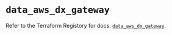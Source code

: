 # `data_aws_dx_gateway`

Refer to the Terraform Registory for docs: [`data_aws_dx_gateway`](https://www.terraform.io/docs/providers/aws/d/dx_gateway).
